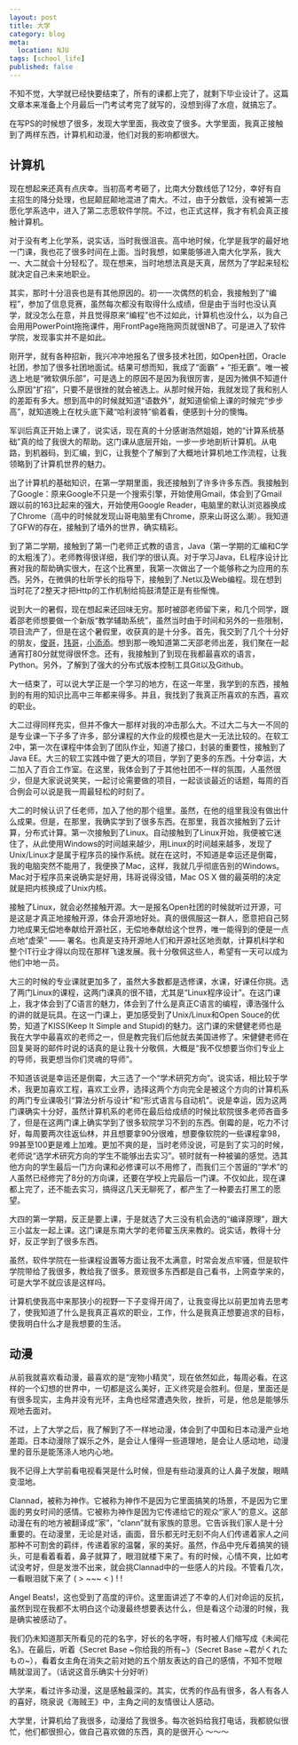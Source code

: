 ```yaml
---
layout: post
title: 大学
category: blog
meta:
  location: NJU
tags: [school_life]
published: false
---
```


不知不觉，大学就已经快要结束了，所有的课都上完了，就剩下毕业设计了。这篇文章本来准备上个月最后一门考试考完了就写的，没想到得了水痘，就搞忘了。

在写PS的时候想了很多，发现大学里面，我改变了很多。大学里面，我真正接触到了两样东西，计算机和动漫，他们对我的影响都很大。

计算机
-----

现在想起来还真有点庆幸。当初高考考砸了，比南大分数线低了12分，幸好有自主招生的降分处理，也屁颠屁颠地混进了南大。不过，由于分数低，没有被第一志愿化学系选中，进入了第二志愿软件学院。不过，也正式这样，我才有机会真正接触计算机。

对于没有考上化学系，说实话，当时我很沮丧。高中地时候，化学是我学的最好地一门课，我也花了很多时间在上面。当时我想，如果能够进入南大化学系，我大一、大二就会十分轻松了。现在想来，当时地想法真是天真，居然为了学起来轻松就决定自己未来地职业。

其实，那时十分沮丧也是有其他原因的。初一一次偶然的机会，我接触到了“编程”，参加了信息竞赛，虽然每次都没有取得什么成绩，但是由于当时也没认真学，就没怎么在意，并且觉得原来“编程”也不过如此，计算机也没什么，以为自己会用用PowerPoint拖拖课件，用FrontPage拖拖网页就很NB了。可是进入了软件学院，发现事实并不是如此。

刚开学，就有各种招新，我兴冲冲地报名了很多技术社团，如Open社团，Oracle社团，参加了很多社团地面试。结果可想而知，我成了“面霸” + “拒无霸”。唯一被选上地是“微软俱乐部”，可是选上的原因不是因为我很厉害，是因为微俱不知道什么原因“扩招”，只要不是很挫的就会被选上。从那时候开始，我就发现了我和别人的差距有多大。想到高中的时候就知道“语数外”，就知道偷偷上课的时候完“步步高”，就知道晚上在枕头底下藏“哈利波特”偷着看，便感到十分的懊悔。

军训后真正开始上课了，说实话，现在真的十分感谢浩然姐姐，她的“计算系统基础”真的给了我很大的帮助。这门课从底层开始，一步一步地剖析计算机。从电路，到机器码，到汇编，到C，让我整个了解到了大概地计算机地工作流程，让我领略到了计算机世界的魅力。

出了计算机的基础知识，在第一学期里面，我还接触到了许多许多东西。我接触到了Google：原来Google不只是一个搜索引擎，开始使用Gmail，体会到了Gmail跟以前的163比起来的强大，开始使用Google Reader，电脑里的默认浏览器换成了Chrome（高中的时候就发现山哥电脑里有Chrome，原来山哥这么潮）。我知道了GFW的存在，接触到了墙外的世界，确实精彩。

到了第二学期，接触到了第一门老师正式教的语言，Java（第一学期的汇编和C学的太粗浅了）。老师教得很详细，我们学的很认真。对于学习Java，EL程序设计比赛对我的帮助确实很大，在这个比赛里，我第一次做出了一个能够称之为应用的东西。另外，在微俱的杜昕学长的指导下，接触到了.Net以及Web编程。现在想到当时花了2整天才把Http的工作机制给捣鼓清楚正是有些惭愧。

说到大一的暑假，现在想起来还回味无穷。那时被邵老师留下来，和几个同学，跟着邵老师想要做一个新版“教学辅助系统”，虽然当时由于时间和另外的一些限制，项目流产了，但是在这个暑假里，收获真的是十分多。首先，我交到了几个十分好的朋友，[俊哥](http://blog.jjyao.me/)，[玮哥](http://hackab.it)，[小添添](http://blog.dayanjia.com/)。想到那一晚知道第二天邵老师出差，我们聚在一起通宵打80分就觉得很怀念。还有，我接触到了到现在我都最喜欢的语言，Python。另外，了解到了强大的分布式版本控制工具Git以及Github。

大一结束了，可以说大学正是一个学习的地方，在这一年里，我学到的东西，接触到的有用的知识比高中三年都来得多。并且，我找到了我真正所喜欢的东西，喜欢的职业。

大二过得同样充实，但并不像大一那样对我的冲击那么大。不过大二与大一不同的是专业课一下子多了许多，部分课程的大作业的规模也是大一无法比较的。在软工2中，第一次在课程中体会到了团队作业，知道了接口，封装的重要性，接触到了Java EE。大三的软工实践中做了更大的项目，学到了更多的东西。十分幸运，大二加入了百合工作室。在这里，我体会到了于其他社团不一样的氛围，人虽然很少，但是大家说说笑笑，一起讨论需要做的项目，一起谈谈最近的话题，每周的百合例会可以说是我一周最轻松的时刻了。

大二的时候认识了任老师，加入了他的那个组里。虽然，在他的组里我没有做出什么成果。但是，在那里，我确实学到了很多东西。在那里，我首次接触到了云计算，分布式计算。第一次接触到了Linux。自动接触到了Linux开始，我便被它迷住了，从此使用Windows的时间越来越少，用Linux的时间越来越多，发现了Unix/Linux才是属于程序员的操作系统。就在在这时，不知道是幸运还是倒霉，我的电脑突然不能用了，我便换了Mac，这样，我就几乎彻底告别的Windows。Mac对于程序员来说确实是好用，玮哥说得没错，Mac OS X 做的最英明的决定就是把内核换成了Unix内核。

接触了Linux，就会必然接触开源。大一是报名Open社团的时候就听过开源，可是这是才真正地接触开源，体会开源地好处。真的很佩服这一群人，愿意把自己努力地成果无偿地奉献给开源社区，无偿地奉献给这个世界，唯一能得到的便是一点点地“虚荣” —— 署名。也真是支持开源地人们和开源社区地贡献，计算机科学和整个IT行业才得以向现在那样飞速发展。我十分敬佩这些人，希望有一天可以成为他们中地一员。

大三的时候的专业课就更加多了，虽然大多数都是选修课，水课，好课任你挑。选了两门Linux的课程，这两门课真的很不错，尤其是“Linux程序设计”。在这门课上，我才体会到了C语言的魅力，体会到了什么是真正C语言的编程，谭浩强什么的讲的就是玩具。在这一门课上，更加感受到了Unix/Linux和Open Souce的优势，知道了KISS(Keep It Simple and Stupid)的魅力。这门课的宋健健老师也是我在大学中最喜欢的老师之一，但是教完我们后他就去美国进修了。宋健健老师在回复昊哥的邮件时说的话真的是让我十分敬佩，大概是“我不仅想要当你们专业上的导师，我更想当你们灵魂的导师”。

不知道该说是幸运还是倒霉，大三选了一个“学术研究方向”。说实话，相比较于学术，我更加喜欢工程，喜欢工业界，选择这两个方向完全是被这个方向的计算机系的两门专业课吸引“算法分析与设计”和“形式语言与自动机”。说是幸运，因为这两门课确实十分好，虽然计算机系的老师在最后给成绩的时候比软院很多老师吝啬多了，但是在这两门课上确实学到了很多软院学习不到的东西。倒霉的是，吃力不讨好，每周要两次往返仙林，并且想要拿90分很难，想要像软院的一些课程拿98，99甚至100更是难上加难。更加不爽的是，当时老师没说，可是到了实习的时候，老师说“选学术研究方向的学生不能够出去实习”。顿时就有一种被骗的感觉。选其他方向的学生最后一门方向课和必修课可以不用修了，而我们三个苦逼的“学术”的人虽然已经修完了8分的方向课，还要在学校上完最后一门课。不仅如此，现在课都上完了，还不能去实习，搞得这几天无聊死了，都产生了一种要去打黑工的愿望。

大四的第一学期，反正是要上课，于是就选了大三没有机会选的“编译原理”，跟大三小盆友一起上课。这门课是东南大学的老师翟玉庆来教的。说实话，教得十分好，反正学到了很多东西。

虽然，软件学院在一些课程设置等方面让我不太满意，时常会发点牢骚，但是软件学院带给了我很多，教给我了很多。景观很多东西都是自己看书，上网查学来的，可是大学不就应该是这样吗。

计算机使我高中来那狭小的视野一下子变得开阔了，让我变得比以前更加肯去思考了，使我知道了什么是我真正喜欢的职业，工作，什么是我真正想要追求的目标，使我明白什么才是我想要的生活。

动漫
----

从前我就喜欢看动漫，最喜欢的是“宠物小精灵”，现在依然如此，每周必看。在这样的一个幻想的世界中，一切都是这么美好，正义终究是会胜利。但是，里面还是有很多现实，主角并没有光环，主角也经常遭遇失败，挫折，可是，他总是能够乐观地去面对。

不过，上了大学之后，我了解到了不一样地动漫，体会到了中国和日本动漫产业地差距。日本动漫除了娱乐之外，是会让人懂得一些道理地，是会让人感动地，动漫里的音乐是能荡涤人地内心地。

我不记得上大学前看电视看哭是什么时候，但是有些动漫真的让人鼻子发酸，眼睛变湿地。

Clannad，被称为神作。它被称为神作不是因为它里面搞笑的场景，不是因为它里面的男女时间的感情。它被称为神作是因为它传递给它的观众“家人”的意义。这部动漫在有的地方被翻译成“家”，“clann”就有家族的意思。它告诉我们家人是十分重要的。在动漫里，无论是对话，画面，音乐都无时无刻不向人们传递着家人之间那种不可割舍的羁绊，传递着家的温馨，家的美好。虽然，作品中充斥着搞笑的镜头，可是看着看着，鼻子就算了，眼泪就楼下来了。有的时候，心情不爽，比如考试没考好，但是发泄不出来，就会挑Clannad中的一些感人的片段。不管看几次，一看眼泪就下来了 ( > ~~~ < ) ! !

Angel Beats!，这也受到了高度的评价。这里面讲述了不幸的人们对命运的反抗，虽然到现在我都不太明白这个动漫最终想要表达什么，但是看这个动漫的时候，我是确实被感动了。

我们仍未知道那天所看见的花的名字，好长的名字呀，有时被人们缩写成《未闻花名》。在最后，听着《Secret Base ~你给我的所有~》（Secret Base ~君がくれたもの~），看着女主角在消失之前对她的五个朋友表达的自己的感情，不知不觉眼睛就湿润了。（话说这音乐确实十分好听）

大学来，看过许多动漫，这是感触最深的。其实，优秀的作品有很多，各人有各人的喜好，晓泉说《海贼王》中，主角之间的友情很让人感动。

大学里，计算机给了我很多，动漫给了我很多。每次爸妈给我打电话，我都貌似很忙，他们都很担心，做自己喜欢做的东西，真的是很开心 ～～～






